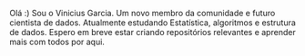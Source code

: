 Olá :)
Sou o Vinicius Garcia. Um novo membro da comunidade  e futuro cientista de dados.
Atualmente estudando Estatística,  algoritmos e estrutura de dados.
Espero em breve estar criando  repositórios relevantes  e aprender  mais com  todos por aqui.
